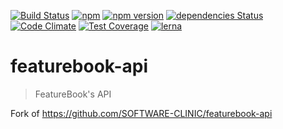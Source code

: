 [![Build Status](https://github.com/jkroepke/featurebook-js/workflows/CI/badge.svg)](https://github.com/jkroepke/featurebook-js)
[![npm](https://img.shields.io/npm/dw/@jkroepke/featurebook-api)](https://www.npmjs.com/package/@jkroepke/featurebook-api)
[![npm version](https://img.shields.io/npm/v/@jkroepke/featurebook-api)](https://www.npmjs.com/package/@jkroepke/featurebook-api)
[![dependencies Status](https://david-dm.org/jkroepke/featurebook-js/status.svg?path=packages/featurebook-api)](https://david-dm.org/jkroepke/featurebook-js?path=packages/featurebook-api)
[![Code Climate](https://codeclimate.com/github/jkroepke/featurebook-js/badges/gpa.svg)](https://codeclimate.com/github/jkroepke/featurebook-js-api)
[![Test Coverage](https://codeclimate.com/github/jkroepke/featurebook-js/badges/coverage.svg)](https://codeclimate.com/github/jkroepke/featurebook-js/coverage)
[![lerna](https://img.shields.io/badge/maintained%20with-lerna-cc00ff.svg)](https://lerna.js.org/)

# featurebook-api

> FeatureBook's API

Fork of https://github.com/SOFTWARE-CLINIC/featurebook-api
